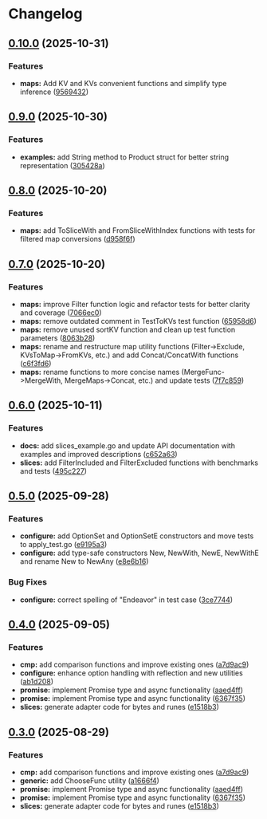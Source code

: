 # Changelog

## [0.10.0](https://github.com/goexts/generic/compare/v0.9.0...v0.10.0) (2025-10-31)


### Features

* **maps:** Add KV and KVs convenient functions and simplify type inference ([9569432](https://github.com/goexts/generic/commit/956943284d50d2feac4d01ccd0aa3f5e7f10d974))

## [0.9.0](https://github.com/goexts/generic/compare/v0.8.0...v0.9.0) (2025-10-30)


### Features

* **examples:** add String method to Product struct for better string representation ([305428a](https://github.com/goexts/generic/commit/305428a014e8f319a5858a2cc0c5cb81944bcb66))

## [0.8.0](https://github.com/goexts/generic/compare/v0.7.0...v0.8.0) (2025-10-20)


### Features

* **maps:** add ToSliceWith and FromSliceWithIndex functions with tests for filtered map conversions ([d958f6f](https://github.com/goexts/generic/commit/d958f6f68a4ea9380389c0836485643b0a1271c6))

## [0.7.0](https://github.com/goexts/generic/compare/v0.6.0...v0.7.0) (2025-10-20)


### Features

* **maps:** improve Filter function logic and refactor tests for better clarity and coverage ([7066ec0](https://github.com/goexts/generic/commit/7066ec0da392263500ee8335134fe10de8ba2d8e))
* **maps:** remove outdated comment in TestToKVs test function ([65958d6](https://github.com/goexts/generic/commit/65958d66be69f938a8d42777b4f09e5800a27d90))
* **maps:** remove unused sortKV function and clean up test function parameters ([8063b28](https://github.com/goexts/generic/commit/8063b2894f1214d200319bc16e34b9888bb1da57))
* **maps:** rename and restructure map utility functions (Filter-&gt;Exclude, KVsToMap-&gt;FromKVs, etc.) and add Concat/ConcatWith functions ([c6f3fd6](https://github.com/goexts/generic/commit/c6f3fd6229c3b1cd53fbd59d7073c49ccaeaf50a))
* **maps:** rename functions to more concise names (MergeFunc-&gt;MergeWith, MergeMaps-&gt;Concat, etc.) and update tests ([7f7c859](https://github.com/goexts/generic/commit/7f7c8596d042031e1f78ae1892bd6db09ad03da4))

## [0.6.0](https://github.com/goexts/generic/compare/v0.5.0...v0.6.0) (2025-10-11)


### Features

* **docs:** add slices_example.go and update API documentation with examples and improved descriptions ([c652a63](https://github.com/goexts/generic/commit/c652a635b7b82ef8753def09e408cf745e594b40))
* **slices:** add FilterIncluded and FilterExcluded functions with benchmarks and tests ([495c227](https://github.com/goexts/generic/commit/495c227bb74d202da6a8d48545501d59615f9b00))

## [0.5.0](https://github.com/goexts/generic/compare/v0.4.0...v0.5.0) (2025-09-28)


### Features

* **configure:** add OptionSet and OptionSetE constructors and move tests to apply_test.go ([e9195a3](https://github.com/goexts/generic/commit/e9195a35396a56562bb84e73d1e5ca132667a86e))
* **configure:** add type-safe constructors New, NewWith, NewE, NewWithE and rename New to NewAny ([e8e6b16](https://github.com/goexts/generic/commit/e8e6b1678c8c09285a9d9a08f608b3e437cb806d))


### Bug Fixes

* **configure:** correct spelling of "Endeavor" in test case ([3ce7744](https://github.com/goexts/generic/commit/3ce77445f008eda8d877e90fc839c53233127d7a))

## [0.4.0](https://github.com/goexts/generic/compare/v0.3.0...v0.4.0) (2025-09-05)


### Features

* **cmp:** add comparison functions and improve existing ones ([a7d9ac9](https://github.com/goexts/generic/commit/a7d9ac92bb8476c8a12c5905a082612738d946fe))
* **configure:** enhance option handling with reflection and new utilities ([ab1d208](https://github.com/goexts/generic/commit/ab1d208f7942c5d3f7240ed9386e5b5fd5912de1))
* **promise:** implement Promise type and async functionality ([aaed4ff](https://github.com/goexts/generic/commit/aaed4ffd4915ff92c774596a2757a4fec0b80992))
* **promise:** implement Promise type and async functionality ([6367f35](https://github.com/goexts/generic/commit/6367f359ecae84c12327c1d618e50be79a89c503))
* **slices:** generate adapter code for bytes and runes ([e1518b3](https://github.com/goexts/generic/commit/e1518b300839f94c118b1d452158e430b0861b7a))

## [0.3.0](https://github.com/goexts/generic/compare/v0.2.6...v0.3.0) (2025-08-29)


### Features

* **cmp:** add comparison functions and improve existing ones ([a7d9ac9](https://github.com/goexts/generic/commit/a7d9ac92bb8476c8a12c5905a082612738d946fe))
* **generic:** add ChooseFunc utility ([a1666f4](https://github.com/goexts/generic/commit/a1666f4ba72c73dae6e54c0e76edd62ab46d319a))
* **promise:** implement Promise type and async functionality ([aaed4ff](https://github.com/goexts/generic/commit/aaed4ffd4915ff92c774596a2757a4fec0b80992))
* **promise:** implement Promise type and async functionality ([6367f35](https://github.com/goexts/generic/commit/6367f359ecae84c12327c1d618e50be79a89c503))
* **slices:** generate adapter code for bytes and runes ([e1518b3](https://github.com/goexts/generic/commit/e1518b300839f94c118b1d452158e430b0861b7a))
